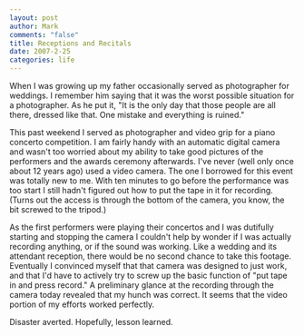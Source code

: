 ```yaml
--- 
layout: post
author: Mark
comments: "false"
title: Receptions and Recitals
date: 2007-2-25
categories: life
---
```

When I was growing up my father occasionally served as photographer for weddings. I remember him saying that it was the worst possible situation for a photographer. As he put it, "It is the only day that those people are all there, dressed like that. One mistake and everything is ruined."

This past weekend I served as photographer and video grip for a piano concerto competition. I am fairly handy with an automatic digital camera and wasn't too worried about my ability to take good pictures of the performers and the awards ceremony afterwards. I've never (well only once about 12 years ago) used a video camera. The one I borrowed for this event was totally new to me. With ten minutes to go before the performance was too start I still hadn't figured out how to put the tape in it for recording. (Turns out the access is through the bottom of the camera, you know, the bit screwed to the tripod.)

As the first performers were playing their concertos and I was dutifully starting and stopping the camera I couldn't help by wonder if I was actually recording anything, or if the sound was working. Like a wedding and its attendant reception, there would be no second chance to take this footage. Eventually I convinced myself that that camera was designed to just work, and that I'd have to actively try to screw up the basic function of "put tape in and press record." A preliminary glance at the recording through the camera today revealed that my hunch was correct. It seems that the video portion of my efforts worked perfectly.

Disaster averted. Hopefully, lesson learned.
